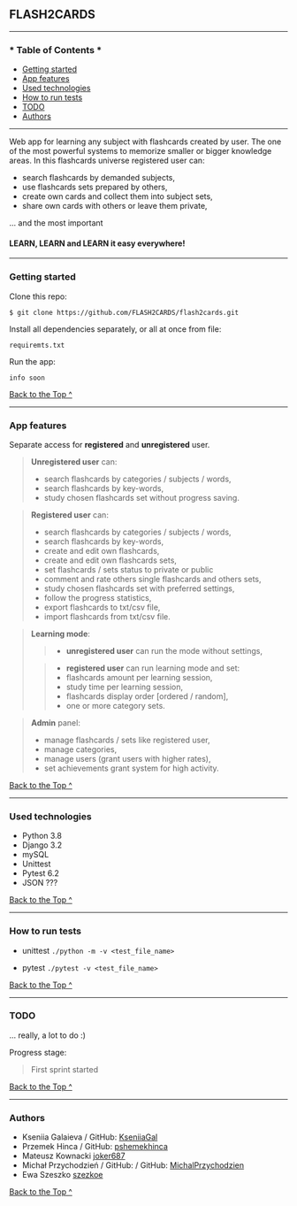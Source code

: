 ## FLASH2CARDS

---

### * Table of Contents *

- [Getting started](#Getting-started)
- [App features](#App-features)
- [Used technologies](#Used-technologies)
- [How to run tests](#How-to-run-tests)
- [TODO](#TODO)
- [Authors](#Authors)

---

Web app for learning any subject with flashcards created by user. 
The one of the most powerful systems to memorize smaller or bigger knowledge areas.
In this flashcards universe registered user can: 
- search flashcards by demanded subjects, 
- use flashcards sets prepared by others,
- create own cards and collect them into subject sets,
- share own cards with others or leave them private,

... and the most important 

#### LEARN, LEARN and LEARN it easy everywhere!

---

### Getting started

Clone this repo:

```$ git clone https://github.com/FLASH2CARDS/flash2cards.git```

Install all dependencies separately, or all at once from file:

```requiremts.txt```

Run the app:

```info soon```

[Back to the Top ^](#FLASH2CARDS)

---
### App features

Separate access for **registered** and **unregistered** user.

> **Unregistered user** can:
>- search flashcards by categories / subjects / words,
>- search flashcards by key-words,
>- study chosen flashcards set without progress saving.


> **Registered user** can:
>- search flashcards by categories / subjects / words,
>- search flashcards by key-words,
>- create and edit own flashcards,
>- create and edit own flashcards sets,
>- set flashcards / sets status to private or public
>- comment and rate others single flashcards and others sets,
>- study chosen flashcards set with preferred settings,
>- follow the progress statistics, 
>- export flashcards to txt/csv file, 
>- import flashcards from txt/csv file.

> **Learning mode**:
>>- **unregistered user** can run the mode without settings,
>
>>- **registered user** can run learning mode and set:
>>  - flashcards amount per learning session,
>>  - study time per learning session,
>>  - flashcards display order [ordered / random],
>>  - one or more category sets.

>**Admin** panel:
>- manage flashcards / sets like registered user,
>- manage categories,
>- manage users (grant users with higher rates),
>- set achievements grant system for high activity.

[Back to the Top ^](#FLASH2CARDS)


---
### Used technologies

- Python 3.8
- Django 3.2
- mySQL
- Unittest
- Pytest 6.2
- JSON ???

[Back to the Top ^](#FLASH2CARDS)

---

### How to run tests

- unittest ```./python -m -v <test_file_name>```
  
- pytest ```./pytest -v <test_file_name>```

[Back to the Top ^](#FLASH2CARDS)

---

### TODO

... really, a lot to do :)

Progress stage:

> First sprint started

[Back to the Top ^](#FLASH2CARDS)

---
### Authors

- Kseniia Galaieva / GitHub: [KseniiaGal](https://github.com/KseniiaGal)
- Przemek Hinca / GitHub: [pshemekhinca](https://github.com/pshemekhinca)
- Mateusz Kownacki [joker687](https://github.com/joker687)
- Michał Przychodzień / GitHub: / GitHub: [MichalPrzychodzien](https://github.com/MichalPrzychodzien)
- Ewa Szeszko [szezkoe](https://github.com/szeszkoe)

[Back to the Top ^](#FLASH2CARDS)

